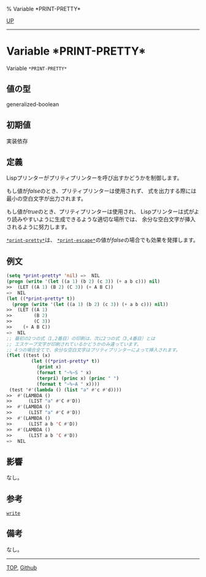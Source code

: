 % Variable \*PRINT-PRETTY\*

[UP](22.4.html)  

---

# Variable **\*PRINT-PRETTY\***


Variable `*PRINT-PRETTY*`


## 値の型

generalized-boolean


## 初期値

実装依存


## 定義

Lispプリンターがプリティプリンターを呼び出すかどうかを制御します。

もし値が*false*のとき、プリティプリンターは使用されず、
式を出力する際には最小の空白文字が出力されます。

もし値が*true*のとき、プリティプリンターは使用され、
Lispプリンターは式がより読みやすいように生成できるような適切な場所では、
余分な空白文字が挿入されるように努力します。

[`*print-pretty*`](22.4.print-pretty.html)は、
[`*print-escape*`](22.4.print-escape.html)の値が*false*の場合でも効果を発揮します。


## 例文

```lisp
(setq *print-pretty* 'nil) =>  NIL
(progn (write '(let ((a 1) (b 2) (c 3)) (+ a b c))) nil)
>>  (LET ((A 1) (B 2) (C 3)) (+ A B C))
=>  NIL
(let ((*print-pretty* t))
  (progn (write '(let ((a 1) (b 2) (c 3)) (+ a b c))) nil))
>>  (LET ((A 1)
>>        (B 2)
>>        (C 3))
>>    (+ A B C))
=>  NIL
;; 最初の2つの式（1,2番目）の印刷は、次に2つの式（3,4番目）とは
;; エスケープ文字が印刷されているかどうかのみ違っています。
;; 4つの場合全てで、余分な空白文字はプリティプリンターによって挿入されます。
(flet ((test (x)
         (let ((*print-pretty* t))
           (print x)
           (format t "~%~S " x)
           (terpri) (princ x) (princ " ")
           (format t "~%~A " x))))
 (test '#'(lambda () (list "a" #'c #'d))))
>>  #'(LAMBDA ()
>>      (LIST "a" #'C #'D))
>>  #'(LAMBDA ()
>>      (LIST "a" #'C #'D))
>>  #'(LAMBDA ()
>>      (LIST a b 'C #'D))
>>  #'(LAMBDA ()
>>      (LIST a b 'C #'D))
=>  NIL
```


## 影響

なし。


## 参考

[`write`](22.4.write.html)


## 備考

なし。


---
[TOP](index.html),  [Github](https://github.com/nptcl/npt-japanese)

